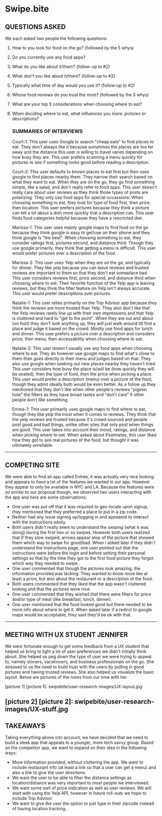 # Swipe.bite

## QUESTIONS ASKED
We each asked two people the following questions:

1. How to you look for food on the go? (followed by the 5 whys)
2. Do you currently use any food apps?
3. What do you like about it/them? (follow-up to #2)
4. What don't you like about it/them? (follow-up to #2)
5. Typically what time of day would you use it? (follow-up to #2)
6. Whose food reviews do you trust the most? (followed by the 5 whys)
7. What are your top 3 considerations when choosing where to eat?
8. When deciding where to eat, what influences you more: pictures or descriptions?

   ### SUMMARIES OF INTERVIEWS
   Court-1: This user uses Google to search "cheap eats" to find places to eat. They don't always like it because sometimes the places are too far away and the distance this user is willing to travel varies depending on how busy they are. This user prefers scanning a menu quickly for pictures to see if something looks good before reading a description.

   Court-2: This user defaults to known places to eat first but then uses google to find places nearby them. They narrow their search based on what they want to eat. When they are on the go, they go find something simple, like a salad, and don't really refer to food apps. This user doesn't really care about user reviews as they think those types of posts are polarizing. They only use food apps for special occassions. When choosing something to eat, they look for type of food first, then price, then location. This user prefers pictures because they think a picture can tell a lot about a dish more quickly that a description can. This user finds food categories helpful because they have a rescricted diet.

   Marissa-1: This user uses mainly google maps to find food on the go because they think google is easy to get/use on their phone and they think google is "the best". When choosing something to eat, they consider ratings first, pictures second, and distance third. Though they use google primarily, they think that getting a menu is difficult. This user would prefer pictures over a description of the food.

   Marissa-2: This user uses Yelp when they are on the go, and typically for dinner. They like yelp because you can leave reviews and trusted reviews are important to them so that they don't eat someplace bad. This user considers reviews first, price second, and distance third when choosing where to eat. Their favorite function of the Yelp app is leaving reviews, but they think the filter feature on Yelp isn't always accurate. This user would prefer descriptions over pictures.

   Natalie-1: This user relies primarily on the Trip Advisor app because they think the reviews are more trusted than Yelp. They also don't like that the Yelp reviews rarely line up with their own impressions and that Yelp is cluttered and hard to "get to the point". When they are out and about (on foot) they don't look anything up, they will just walk around till find a place and judge it based on the crowd. Mostly use food apps for lunch and dinner. This user prefers a picture over a description and considers price, then menu, then accessability when choosing where to eat.

   Natalie-2: This user doesn't usually use any food apps when choosing where to eat. They do however use google maps to find what's close to them then goes directly to their menu and judges based on that. They also use google when seeking out new places nearby they haven't tried. This user considers how busy the place is/will be (how quickly they will be seated), then the type of food, then the price when picking a place. This user would prefer a description (menu) over a picture of the food, though they admit ideally both would be even better. As a follow up they mentioned that they don't like when other people's reviews "pigeon hole" the filters as they have broad tastes and "don't care" if other people don't like something.

   Emma-1: This user primarily uses google maps to find where to eat, though they like yelp the most when it comes to reviews. They think that the yelp reviews are trusted because it's crowd sourced and people post good and bad things, unlike other sites that only post when things are good. This user takes into account their mood, ratings, and distance when picking where to eat. When asked about Postmates, this user liked how they got to see real pictures of the food, but thought it was ultimately unreliable.


---
## COMPETING SITE

We were able to find an app called Entree, it was actually very nice looking and appears to have a lot of the features we wanted in our app. However they appear to only be available in NYC and LA. 
Because the features were so similar to our proposal though, we observed two users interacting with the app and here are some observations:
* One user was put off that it was required to geo-locate upon signup, they mentioned that they preferred a place to put in a zip code.
* Neither had any issue signing up/logging in and appeared to interact with the instructions easily.
* Both users didn't really seem to understand the swiping (what it was doing) during the first two or so swipes. However both users realized that if they slow swiped, arrows appear atop of the picture that showed them which way to swipe for good/bad. When I asked later if they didn't understand the instructions page, one user pointed out that the instructions were before the login and before setting their personal settings so that by the time they got to the first food picture they forgot which way they needed to swipe.
* One user commented that though the pictures look amazing, the information provided was lacking. They wanted to know more like at least a price, but also about the restaurant or a description of the food.
* Both users commented that they liked that the app wasn't cluttered looking and that the pictures were nice.
* One user commented that they wished that there were filters for price and/or type of meal (like breakfast, lunch, dinner).
* One user mentioned that the food looked good but there needed to be more info about where to get it. When asked later if a redirct to google maps would be acceptable, they said they'd be ok with that.

---

## MEETING WITH UX STUDENT JENNIFER
We were fortunate enough to get some feedback from a UX student that helped us bring to light a lot of user preferences we didn't initially think about. She helped us peg down the type of user we were trying to appeal to, namely stoners, vacationers, and business professionals on the go. She stressed to us the need to build trust with the users by pulling in good pictures and having trusted reviews. She also helped us visualize the basic layout. Below are pictures of the notes from our time with her.

[picture 1]
[picture 1]: swipebite/user-research-images/UX-layout.jpg

[picture 2]
[picture 2]: swipebite/user-research-images/UX-stuff.jpg
---
## TAKEAWAYS
Taking everything above into account, we have decided that we need to build a sleek app that appeals to a younger, more tech savvy group. Based on the competitor app, we want to expand on their idea in the following ways:

* More information provided, without cluttering the app. We want to include restaurant info (at least a link so that a user can get a menu) and also a link to give the user directions.
* We want the user to be able to filter the distance settings as location/distance was very important to most people we interviewed.
* We want some sort of price indication as well as user reviews. We will start with using the Yelp API, however in future roll-outs we hope to include Trip Advisor.
* We want to give the user the option to just type in their zipcode instead of having location tracking.